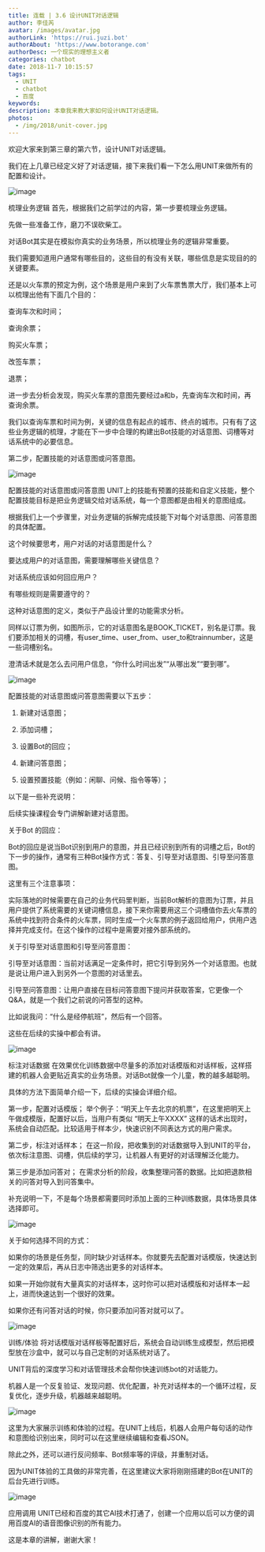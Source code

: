 ```yaml
---
title: 连载 | 3.6 设计UNIT对话逻辑
author: 李佳芮
avatar: /images/avatar.jpg
authorLink: 'https://rui.juzi.bot'
authorAbout: 'https://www.botorange.com'
authorDesc: 一个现实的理想主义者
categories: chatbot
date: 2018-11-7 10:15:57
tags: 
  - UNIT
  - chatbot
  - 百度
keywords:
description: 本章我来教大家如何设计UNIT对话逻辑。
photos:
  - /img/2018/unit-cover.jpg
---
```


欢迎大家来到第三章的第六节，设计UNIT对话逻辑。

我们在上几章已经定义好了对话逻辑，接下来我们看一下怎么用UNIT来做所有的配置和设计。

![image](/img/2018/unit-3-6-1.jpeg)

梳理业务逻辑
首先，根据我们之前学过的内容，第一步要梳理业务逻辑。

先做一些准备工作，磨刀不误砍柴工。

对话Bot其实是在模拟你真实的业务场景，所以梳理业务的逻辑非常重要。

我们需要知道用户通常有哪些目的，这些目的有没有关联，哪些信息是实现目的的关键要素。

还是以火车票的预定为例，这个场景是用户来到了火车票售票大厅，我们基本上可以梳理出他有下面几个目的：

查询车次和时间；

查询余票；

购买火车票；

改签车票；

退票；

进一步去分析会发现，购买火车票的意图先要经过a和b，先查询车次和时间，再查询余票。

我们以查询车票和时间为例，关键的信息有起点的城市、终点的城市。只有有了这些业务逻辑的梳理，才能在下一步中合理的构建出Bot技能的对话意图、词槽等对话系统中的必要信息。

第二步，配置技能的对话意图或问答意图。

![image](/img/2018/unit-3-6-2.jpeg)

配置技能的对话意图或问答意图
UNIT上的技能有预置的技能和自定义技能，整个配置技能目标是把业务逻辑交给对话系统，每一个意图都是由相关的意图组成。

根据我们上一个步骤里，对业务逻辑的拆解完成技能下对每个对话意图、问答意图的具体配置。

这个时候要思考，用户对话的对话意图是什么？

要达成用户的对话意图，需要理解哪些关键信息？

对话系统应该如何回应用户？

有哪些规则是需要遵守的？

这种对话意图的定义，类似于产品设计里的功能需求分析。

同样以订票为例，如图所示，它的对话意图名是BOOK_TICKET，别名是订票。我们要添加相关的词槽，有user_time、user_from、user_to和trainnumber，这是一些词槽别名。

澄清话术就是怎么去问用户信息，“你什么时间出发”“从哪出发”“要到哪”。

![image](/img/2018/unit-3-6-3.jpeg)

配置技能的对话意图或问答意图需要以下五步：

1. 新建对话意图；

2. 添加词槽；

3. 设置Bot的回应；

4. 新建问答意图；

5. 设置预置技能（例如：闲聊、问候、指令等等）；

以下是一些补充说明：

后续实操课程会专门讲解新建对话意图。

关于Bot 的回应：

Bot的回应是说当Bot识别到用户的意图，并且已经识别到所有的词槽之后，Bot的下一步的操作，通常有三种Bot操作方式：答复、引导至对话意图、引导至问答意图。

这里有三个注意事项：

实际落地的时候需要在自己的业务代码里判断，当前Bot解析的意图为订票，并且用户提供了系统需要的关键词槽信息，接下来你需要用这三个词槽值你去火车票的系统中找到符合条件的火车票，同时生成一个火车票的例子返回给用户，供用户选择并完成支付。在这个操作的过程中是需要对接外部系统的。

关于引导至对话意图和引导至问答意图：

引导至对话意图：当前对话满足一定条件时，把它引导到另外一个对话意图。也就是说让用户进入到另外一个意图的对话里去。

引导至问答意图：让用户直接在目标问答意图下提问并获取答案，它更像一个Q&A，就是一个我们之前说的问答型的这种。

比如说我问：“什么是经停航班”，然后有一个回答。

这些在后续的实操中都会有讲。

![image](/img/2018/unit-3-6-4.jpeg)

标注对话数据
在效果优化训练数据中尽量多的添加对话模版和对话样板，这样搭建的机器人会更贴近真实的业务场景。对话Bot就像一个儿童，教的越多越聪明。

具体的方法下面简单介绍一下，后续的实操会详细介绍。

第一步，配置对话模版；
举个例子：“明天上午去北京的机票”，在这里把明天上午做成模版，配置好以后，当用户有类似 “明天上午XXXX” 这样的话术出现时，系统会自动匹配。比较适用于样本少，快速识别不同表达方式的用户需求。

第二步，标注对话样本；
在这一阶段，把收集到的对话数据导入到UNIT的平台，依次标注意图、词槽，供后续的学习，让机器人有更好的对话理解泛化能力。

第三步是添加问答对；
在需求分析的阶段，收集整理问答的数据。比如把退款相关的问答对导入到问答集中。

补充说明一下，不是每个场景都需要同时添加上面的三种训练数据，具体场景具体选择即可。

![image](/img/2018/unit-3-6-5.jpeg)

关于如何选择不同的方式：

如果你的场景是任务型，同时缺少对话样本。你就要先去配置对话模版，快速达到一定的效果后，再从日志中筛选出更多的对话样本。

如果一开始你就有大量真实的对话样本，这时你可以把对话模版和对话样本一起上，进而快速达到一个很好的效果。

如果你还有问答对话的时候，你只要添加问答对就可以了。

![image](/img/2018/unit-3-6-6.jpeg)

训练/体验
将对话模版对话样板等配置好后，系统会自动训练生成模型，然后把模型放在沙盒中，就可以与自己定制的对话系统对话了。

UNIT背后的深度学习和对话管理技术会帮你快速训练bot的对话能力。

机器人是一个反复验证、发现问题、优化配置，补充对话样本的一个循环过程，反复优化，逐步升级，机器越来越聪明。

![image](/img/2018/unit-3-6-7.png)

这里为大家展示训练和体验的过程。在UNIT上线后，机器人会用户每句话的动作和意图给识别出来，同时可以在这里继续编辑和查看JSON。

除此之外，还可以进行反问频率、Bot频率等的评级，并重制对话。

因为UNIT体验的工具做的非常完善，在这里建议大家将刚刚搭建的Bot在UNIT的后台先进行训练。

![image](/img/2018/unit-3-6-8.jpeg)

应用调用
UNIT已经和百度的其它AI技术打通了，创建一个应用以后可以方便的调用百度AI的语音图像识别的所有能力。

这是本章的讲解，谢谢大家！